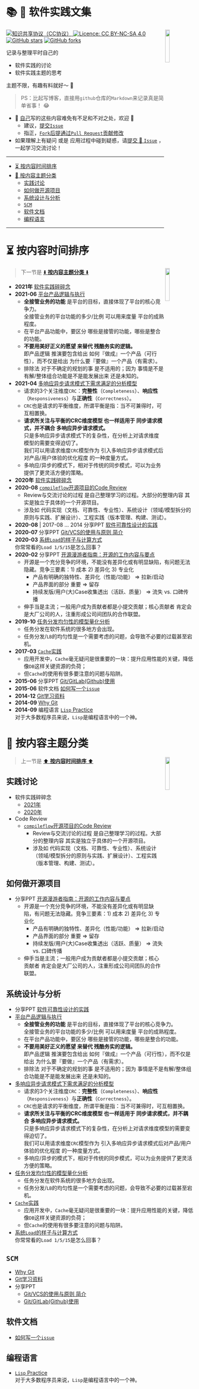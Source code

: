 # 📚 🐣 软件实践文集

<a href="##"><img src="images/miscellany-icon.png" width="15%" align="right" /></a>

[![知识共享协议（CC协议）](https://img.shields.io/badge/License-Creative%20Commons-FE6B3A.svg?logo=apache) ![Licence: CC BY-NC-SA 4.0](images/LICENSE.png)](https://creativecommons.org/licenses/by-nc-sa/4.0/deed.zh)  
[![GitHub stars](https://img.shields.io/github/stars/oldratlee/software-practice-miscellany.svg?style=social&label=Star)](https://github.com/oldratlee/software-practice-miscellany/stargazers)
[![GitHub forks](https://img.shields.io/github/forks/oldratlee/software-practice-miscellany.svg?style=social&label=Fork)](https://github.com/software-practice-miscellany/software-practice-miscellany/fork)

记录与整理平时自己的

- 软件实践的讨论
- 软件实践主题的思考

主题不限，有趣有料就好～ 🥤

> PS：比起写博客，直接用`github`仓库的`Markdown`来记录真是简单省事！ 😂

- 🙈 [自己](http://weibo.com/oldratlee)写的这些内容难免有不足和不对之处，欢迎 👏
    - 建议，[提交`Issue`](https://github.com/oldratlee/software-practice-miscellany/issues/new)
    - 指正，[`Fork`后提通过`Pull Request`贡献修改](https://github.com/oldratlee/software-practice-miscellany/fork)
- 如果理解上有疑问 或是 应用过程中碰到疑惑，请[提交 🙌 `Issue`](https://github.com/oldratlee/software-practice-miscellany/issues/new) ，一起学习交流讨论！

----------------------------------------

<!-- START doctoc generated TOC please keep comment here to allow auto update -->
<!-- DON'T EDIT THIS SECTION, INSTEAD RE-RUN doctoc TO UPDATE -->

- [⏳ 按内容时间排序](#-%E6%8C%89%E5%86%85%E5%AE%B9%E6%97%B6%E9%97%B4%E6%8E%92%E5%BA%8F)
- [🎵 按内容主题分类](#-%E6%8C%89%E5%86%85%E5%AE%B9%E4%B8%BB%E9%A2%98%E5%88%86%E7%B1%BB)
    - [实践讨论](#%E5%AE%9E%E8%B7%B5%E8%AE%A8%E8%AE%BA)
    - [如何做开源项目](#%E5%A6%82%E4%BD%95%E5%81%9A%E5%BC%80%E6%BA%90%E9%A1%B9%E7%9B%AE)
    - [系统设计与分析](#%E7%B3%BB%E7%BB%9F%E8%AE%BE%E8%AE%A1%E4%B8%8E%E5%88%86%E6%9E%90)
    - [`SCM`](#scm)
    - [软件文档](#%E8%BD%AF%E4%BB%B6%E6%96%87%E6%A1%A3)
    - [编程语言](#%E7%BC%96%E7%A8%8B%E8%AF%AD%E8%A8%80)

<!-- END doctoc generated TOC please keep comment here to allow auto update -->

----------------------------------------

# ⏳ 按内容时间排序

<a href="##"><img src="images/miscellany-icon.png" width="15%" align="right" /></a>

> 下一节是 [⬇️ **按内容主题分类** ⬇️](#-%E6%8C%89%E5%86%85%E5%AE%B9%E4%B8%BB%E9%A2%98%E5%88%86%E7%B1%BB)

- **2021年** [软件实践碎碎念](broken-thoughts/README.md)
- **2021-06** [平台产品逻辑与执行](product-logic-for-platform-product/README.md)
    - **全接管业务的功能** 是平台的目标，直接体现了平台的核心竞争力。  
      全接管业务的平台功能的多少/比例 可以用来度量 平台的成熟程度。
    - 在平台产品功能中，要区分 哪些是接管的功能，哪些是整合的功能。
    - **不要用美好正义的愿望 来替代 残酷务实的逻辑。**  
      即产品逻辑 推演要包含给出 如何『做成』一个产品（可行性），而不仅是给出 为什么要『要做』一个产品（有需求）。
    - 排除法 对于不确定的规划的事 是不适用的；因为 事情是不是有解/整体组合功能是不是能发展出来 还是未知的。
- **2021-04** [多响应异步请求模式下需求满足的分析模型](multi-response-async-request-pattern-analysis-model/README.md)
    - 请求的3个关注维度`CRC`：**完整性**（`Completeness`）、**响应性**（`Responsiveness`）与**正确性**（`Correctness`）。
    - `CRC`也是请求的平衡维度，所谓平衡是指：当不可兼得时，可互相置换。
    - **请求所关注与平衡的CRC维度模型 也一样适用于 同步请求模式，并不耦合 多响应异步请求模式。**  
      只是多响应异步请求模式下的复杂性，在分析上对请求维度模型的需要变得迫切了。  
      我们可以用请求维度`CRC`模型作为 引入多响应异步请求模式后对产品/用户体验的优化程度 的一种度量方式。
    - 多响应/异步的模式下，相对于传统的同步模式，可以为业务提供了更灵活方便的策略。
- **2020年** [软件实践碎碎念](broken-thoughts/2020.md)
- **2020-08** [`compileflow`开源项目的Code Review](compiler-flow-code-review/README.md)
    - Review与交流讨论的过程 是自己整理学习的过程。大部分的整理内容 其实是独立于具体的一个开源项目。
    - 涉及如 代码实现（文档、可靠性、专业性）、系统设计（领域/模型拆分的原则与实践、扩展设计）、工程实践（版本管理、构建、测试）。
- **2020-08** | 2017-08 … 2014 分享PPT [软件可靠性设计的实践](practice-of-software-reliability-design/软件可靠性设计的实践-v0.9.2.pptx)
- **2020-07** 分享PPT [Git/VCS的使用与原则 简介](git/git-usage-and-principle-v0.3.1.pptx)
- **2020-03** [系统`Load`的样子与计算方式](system-load-calculation-and-looks/README.md)  
  你常常看的`Load 1/5/15`是怎么回事？
- **2020-02** 分享PPT [开源漫游者指南：开源的工作内容与要点](hitchhikers-guide-to-open-source/开源漫游者指南-v0.9.1.pptx)
    - 开源是一个充分竞争的环境，不能没有差异化或有明显缺陷，有问题无法隐藏。竞争三要素：1) 成本 2) 差异化 3) 专业化
        - 产品有明确的独特性、差异化（性能/功能） => 拉新/启动
        - 产品界面的部分 重要 => 留存
        - 持续发版/用户(大)Case收集透出（活跃、质量） => 流失 vs. 口碑传播
    - 伸手当是主流；一般用户成为贡献者都是小提交贡献；核心贡献者 肯定会是大厂公司的人，注重形成公司间团队的合作联盟。
- **2019-10** [任务分发均匀性的模型量化分析](lb-distribution-uniformity-analysis/README.md)  
    - 任务分发在软件系统的很多地方会出现。
    - 任务分发/`LB`的均匀性是一个需要考虑的问题，会导致不必要的过载甚至宕机。
- **2017-03** [`Cache`实践](cache-practice/README.md)
    - 应用开发中，`Cache`毫无疑问是很重要的一块：提升应用性能的关键，降低像`DB`这样关键资源的负荷；
    - 但`Cache`的使用有很多要注意的问题与陷阱。
- **2015-06** 分享PPT [Git/GitLab(Github)使用](git/git-gitlab-usage.pptx)
- **2015-06** 软件文档 [如何写一个`issue`](how-to-write-a-issue.md)
- **2014-12** [Git学习资料](git/study-material.md)
- **2014-09** [Why Git](git/README.md)
- **2014-09** 编程语言 [`Lisp` Practice](lisp-practice/README.md)  
      对于大多数程序员来说，`Lisp`是编程语言中的一个神。

# 🎵 按内容主题分类

<a href="##"><img src="images/miscellany-icon.png" width="15%" align="right" /></a>

> 上一节是 [⬆️ **按内容时间排序** ⬆️](#-%E6%8C%89%E5%86%85%E5%AE%B9%E6%97%B6%E9%97%B4%E6%8E%92%E5%BA%8F)

## 实践讨论

- 软件实践碎碎念
    - [2021年](broken-thoughts/README.md)
    - [2020年](broken-thoughts/2020.md)
- Code Review
    - [`compileflow`开源项目的Code Review](compiler-flow-code-review/README.md)
        - Review与交流讨论的过程 是自己整理学习的过程。大部分的整理内容 其实是独立于具体的一个开源项目。
        - 涉及如 代码实现（文档、可靠性、专业性）、系统设计（领域/模型拆分的原则与实践、扩展设计）、工程实践（版本管理、构建、测试）。

## 如何做开源项目

- 分享PPT [开源漫游者指南：开源的工作内容与要点](hitchhikers-guide-to-open-source/开源漫游者指南-v0.9.1.pptx)
    - 开源是一个充分竞争的环境，不能没有差异化或有明显缺陷，有问题无法隐藏。竞争三要素：1) 成本 2) 差异化 3) 专业化
        - 产品有明确的独特性、差异化（性能/功能） => 拉新/启动
        - 产品界面的部分 重要 => 留存
        - 持续发版/用户(大)Case收集透出（活跃、质量） => 流失 vs. 口碑传播
    - 伸手当是主流；一般用户成为贡献者都是小提交贡献；核心贡献者 肯定会是大厂公司的人，注重形成公司间团队的合作联盟。

## 系统设计与分析

- 分享PPT [软件可靠性设计的实践](practice-of-software-reliability-design/软件可靠性设计的实践-v0.9.2.pptx)
- [平台产品逻辑与执行](product-logic-for-platform-product/README.md)
    - **全接管业务的功能** 是平台的目标，直接体现了平台的核心竞争力。  
      全接管业务的平台功能的多少/比例 可以用来度量 平台的成熟程度。
    - 在平台产品功能中，要区分 哪些是接管的功能，哪些是整合的功能。
    - **不要用美好正义的愿望 来替代 残酷务实的逻辑。**  
      即产品逻辑 推演要包含给出 如何『做成』一个产品（可行性），而不仅是给出 为什么要『要做』一个产品（有需求）。
    - 排除法 对于不确定的规划的事 是不适用的；因为 事情是不是有解/整体组合功能是不是能发展出来 还是未知的。
- [多响应异步请求模式下需求满足的分析模型](multi-response-async-request-pattern-analysis-model/README.md)
    - 请求的3个关注维度`CRC`：**完整性**（`Completeness`）、**响应性**（`Responsiveness`）与**正确性**（`Correctness`）。
    - `CRC`也是请求的平衡维度，所谓平衡是指：当不可兼得时，可互相置换。
    - **请求所关注与平衡的CRC维度模型 也一样适用于 同步请求模式，并不耦合 多响应异步请求模式。**  
      只是多响应异步请求模式下的复杂性，在分析上对请求维度模型的需要变得迫切了。  
      我们可以用请求维度`CRC`模型作为 引入多响应异步请求模式后对产品/用户体验的优化程度 的一种度量方式。
    - 多响应/异步的模式下，相对于传统的同步模式，可以为业务提供了更灵活方便的策略。
- [任务分发均匀性的模型量化分析](lb-distribution-uniformity-analysis/README.md)
    - 任务分发在软件系统的很多地方会出现。
    - 任务分发/`LB`的均匀性是一个需要考虑的问题，会导致不必要的过载甚至宕机。
- [`Cache`实践](cache-practice/README.md)
    - 应用开发中，`Cache`毫无疑问是很重要的一块：提升应用性能的关键，降低像`DB`这样关键资源的负荷；
    - 但`Cache`的使用有很多要注意的问题与陷阱。
- [系统`Load`的样子与计算方式](system-load-calculation-and-looks/README.md)  
  你常常看的`Load 1/5/15`是怎么回事？

## `SCM`

- [Why Git](git/README.md)
- [Git学习资料](git/study-material.md)
- 分享PPT
    - [Git/VCS的使用与原则 简介](git/git-usage-and-principle-v0.3.1.pptx)
    - [Git/GitLab(Github)使用](git/git-gitlab-usage.pptx)

## 软件文档

- [如何写一个`issue`](how-to-write-a-issue.md)

## 编程语言

- [`Lisp` Practice](lisp-practice/README.md)  
  对于大多数程序员来说，`Lisp`是编程语言中的一个神。
